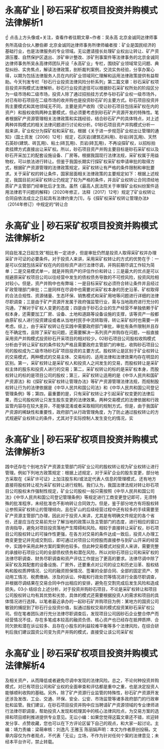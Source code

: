 # 永高矿业 | 砂石采矿权项目投资并购模式法律解析1

☝ 点击上方头像或+关注，查看作者往期文章~作者：吴永高 北京金诚同达律师事务所高级合伙人滕伯卿 北京金诚同达律师事务所律师编者按：矿业是国民经济的基础行业，也是法律服务的专业领域。无讼邀请擅长处理矿业权出让转让、矿产资源压覆、自然保护区退出、涉矿审计整改、涉矿刑事案件等法律事务的北京金诚同达律师事务所吴永高律师团队开设「永高矿业」专栏，围绕矿业领域常见问题、典型纠纷、实务焦点，解读法律政策，剖析裁判案例，交流实务经验，分享办案心得，以期为包括法律服务人员在内的矿业领域同仁理解和运用法律政策提供有益帮助。今天刊发专栏「砂石行业投资法律风险分析系列」第二篇文章：砂石采矿权项目投资并购模式法律解析。砂石行业投资途径可以根据砂石采矿权所处的阶段区分为一级市场和二级市场，投资人除了通过招拍挂方式参与砂石矿业权一级市场外，对已有砂石项目在二级市场的收并购也是投资砂石矿的主要方式。砂石项目投资并购主要模式和其他领域无不同，主要是资产收购（受让砂石项目包括采矿权在内的资产）和股权收购两种主要模式，但必须要考虑到砂石矿产资源开发的特殊性。笔者根据矿产资源管理相关法律政策和实践经验，结合砂石矿产的具体特点，对上述两种并购模式的相关法律问题进行讨论和分析。01砂石项目资产并购模式分析一般来讲，矿业权分为探矿权和采矿权。根据《关于进一步规范矿业权出让管理的通知》（国土资发〔2006〕12号）规定，石灰岩(建筑石料用)、砂岩(砖瓦用)、天然石英砂(建筑、砖瓦用)、粘土(砖瓦用)、页岩(砖瓦用)，不再设探矿权，以招标拍卖挂牌方式直接出让采矿权。所以，砂石项目资产并购主要目标是砂石采矿权以及砂石开采加工的配套设施设备、厂房等。根据我国现行法律法规，采矿权属于用益物权，可以依法进行转让。但鉴于我国长期实行探矿权采矿权申请审批的取得方式，根据矿产资源管理的法律政策规定，采矿权转让有严格的条件限制和审批要求。关于采矿权的转让条件，国家层面相关法律政策的主要规定如下：根据上述规定，我国目前对采矿权转让仍规定了较为严格的条件，并且矿业权转让合同须经地质矿产主管部门经审批后才生效。虽然《最高人民法院关于审理矿业权纠纷案件适用法律若干问题的解释》（2020年修正，法释〔2017〕12号）规定了矿业权转让合同自依法成立之日起具有法律约束力[1]，与《探矿权采矿权转让管理办法》（2014年修订）中规定的“转让合

# 永高矿业 | 砂石采矿权项目投资并购模式法律解析2

同自批准之日起生效”相比有一定进步，但是审批仍然是投资人取得采矿权并办理采矿许可证的必要条件。对于投资人来讲，采用采矿权转让的方式的优势在于：一是可以仅就包括采矿权在内的目标资产进行法律尽调，并购前期尽调工作较为简单；二是交易模式单一，就是并购资产的评估作价和转让；三是最大的优点是可以规避原采矿权项目公司以往经营中发生的债权债务导致的不可控风险，投资风险相对较小。但是，资产并购中也有弊端：一是目标采矿权必须符合转让条件并且经过矿政管理部门审批；二是同样在尽调中也需要对采矿权本身的历史沿革、矿权取得的合法合规性、资源储量、生态环保、销售模式和采矿用地等问题进行详细的法律尽职调查；三是由于矿产资源开发属于政府强监管行业，需与当地政府进行充分的沟通，了解对于矿权人变更的态度；四是由于砂石企业的生产经营不单独依赖于矿权本身，还需要加工厂房、设备、土地和道路等设备设施的支撑，该等资产一般都由原矿权人进行投资建设或者从当地村民手中流转取得，转让采矿权时也需要一并考虑。综上，由于采矿权转让在实践中需要政府部门审批，审批有条件限制并且存在不确定性，且除了采矿权问题，还需要解决一系列资产并购存在问题，一般直接采用资产并购模式投资砂石开采项目的相对较少。02砂石项目公司股权收购模式分析由于转让采矿权的条件较为严格且需要政府主管部门的审批，收购砂石项目公司的股权成为二级市场砂石矿项目投资的主要方式。股权转让是区别于矿业权转让的交易模式，两种模式的交易主体、交易标的、适用法律和法律效果均存在明显的区别。第一，采矿权转让是采矿权人和投资人之间发生的交易，而股权转让是采矿权主体的股东和投资人进行的交易；第二，采矿权转让的标的是采矿权本身，而股权转让的标的是项目公司的股权；第三，采矿权转让适用的是《中华人民共和国矿产资源法》和《探矿权采矿权转让管理办法》等矿产资源管理法律法规，而规制股权转让行为的法律依据是《中华人民共和国公司法》和《中华人民共和国公司登记管理条例》等；第四，最重要的是，只有采矿权转让才引起采矿权变更的法律后果，而公司股权转让只发生股东变更的法律效果。两种交易模式的法律依据和行政监管内容存在较大差异，不能够混淆或者采取相同的规制方式。但是，由于我国矿产资源的稀缺性和重要性，政府部门从行政管理角度，为了防止通过股权转让的方式规避矿业权转让的条件，尤其对于实际控制人发生变化的情况，实

# 永高矿业 | 砂石采矿权项目投资并购模式法律解析3

践中还存在个别地方矿产资源主管部门将矿业公司的股权转让视为矿业权转让进行管理。例如下列地方政策规定：根据上述规定，对于采矿企业的股东变更，部分地方采取在《采矿许可证》上加注股东和/或法定代表人信息的管理模式，还有地方直接将股权转让视为采矿权转让进行规制。我们认为，我国法律法规对转让砂石项目公司股权未作强制性规定，矿业公司股权一般只需按照《中华人民共和国公司法》《中华人民共和国公司登记管理条例》等规定进行工商变更登记即可，无须特殊的批准程序，未经批准也不影响转让合同效力。但是，鉴于部分地方有将股权转让参照采矿权转让的管理倾向，且在矿山的后续经营过程中还有较多的手续需要至矿产资源主管部门办理，因此对于投资人来讲，尤其是有明确文件规定的各个省份，还是应当在交易前充分了解当地的政策以及主管部门的态度，进行相应的窗口咨询指导，避免对项目投资落地产生障碍和风险。相较于直接转让采矿权，砂石项目公司股权转让的可操作性更强，在各方对交易的条件达成一致后，投资人办理工商变更登记并完成交割后，即可通过对项目公司控股而直接参与到矿山开采的经营中，实践中采用此种方案的案例也较多。但此种交易模式对投资人来讲，需要完整的承接砂石项目公司的全部债权债务和潜在风险，所以对砂石项目公司和采矿权的法律尽职调查、财务尽职调查和资产评估工作提出了更高的要求。法律尽调中除了采矿权及其配套的设备设施、厂房外，还要重点对公司的设立和历史沿革、股权结构和股权质押情况、公司的融资担保情况、签署的全部合同、全部的固定资产、劳动用工情况、税费缴纳、涉及的诉讼、仲裁和行政处罚等情况进行全面尽职调查，并根据尽调结果在交易合同中作出相应的安排，避免在交割完成后发生风险和造成损失。03小 结综合上述分析，对于投资并购砂石项目，不论是采矿权转让和项目公司股权转让均有其优势和劣势，具体的模式还需要根据投资人的需求和项目的具体情况进行选择。以笔者最近承办的一起砂石矿并购项目为例：某地方的国资公司敏锐的捕捉到了砂石行业投资价值，拟通过股权交易的模式投资某砂石采矿权公司。但在笔者团队进行充分法律尽职调查后，发现项目公司因砂石企业整合停产而经营情况不佳，存在多笔成本较高的融资负债、核心资产也已经存在抵押质押、合同欠款和潜在诉讼较多、且存在小股东的利益较难平衡等多个法律风险，在综合研判后我们建议国资公司变为资产并购的模式，直接受让该公司采矿权

# 永高矿业 | 砂石采矿权项目投资并购模式法律解析4

及相关资产，从而降低或者避免尽调中发现的法律风险。总之，不论何种投资并购模式，对已有项目公司和矿业权的全面审查和评估都是重中之重，也是决定投资人能够顺利收购的基础。另外，除了矿产资源行业监管的特殊性，砂石矿产资源开发还涉及发改、工业、交通、环保、安全、公安、市场监管等诸多政府部门的行政审批和监管。我们建议，在砂石项目投资并购中应当聘请矿产资源领域的专业律师进行法律尽职调查，帮助投资人发现和梳理其中的核心法律风险点，为交易方案的选择和项目顺利推进提供专业意见。无讼小编：如果您觉得这篇文章还不错，欢迎转发分享、点赞收藏，您也可以在下方评论区留下自己的观点，和大家一起讨论。主编：靖力责编：梁萌审核：刘逸凡 王雅玉 陈丽娟声明：本文为作者原创投稿，文章内容仅为作者观点，不代表「无讼」立场，不作为针对任何个案的法律意见；未经本平台许可，禁止转载。

